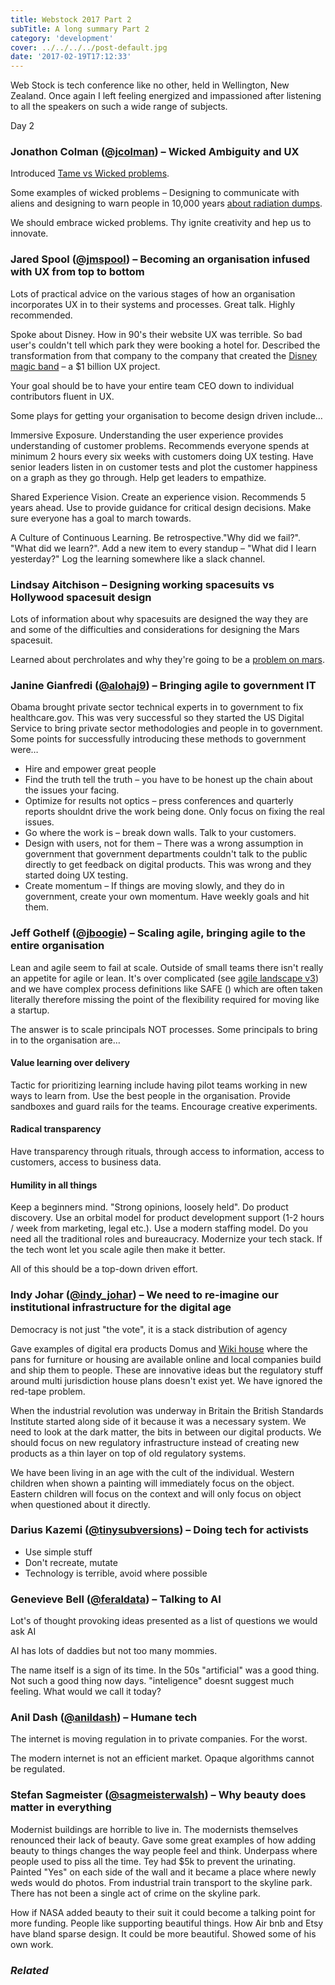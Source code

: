 ```yaml
---
title: Webstock 2017 Part 2
subTitle: A long summary Part 2
category: 'development'
cover: ../../../../post-default.jpg
date: '2017-02-19T17:12:33'
---
```


Web Stock is tech conference like no other, held in Wellington, New Zealand. Once again I left feeling energized and impassioned after listening to all the speakers on such a wide range of subjects.

<!-- end excerpt -->

Day 2

### Jonathon Colman ([@jcolman][12]) – Wicked Ambiguity and UX

Introduced [Tame vs Wicked problems][13].

Some examples of wicked problems – Designing to communicate with aliens and designing to warn people in 10,000 years [about radiation dumps][14].

We should embrace wicked problems. Thy ignite creativity and hep us to innovate.

### Jared Spool ([@jmspool][15]) – Becoming an organisation infused with UX from top to bottom

Lots of practical advice on the various stages of how an organisation incorporates UX in to their systems and processes. Great talk. Highly recommended.

Spoke about Disney. How in 90's their website UX was terrible. So bad user's couldn't tell which park they were booking a hotel for. Described the transformation from that company to the company that created the [Disney magic band][16] – a \$1 billion UX project.

Your goal should be to have your entire team CEO down to individual contributors fluent in UX.

Some plays for getting your organisation to become design driven include…

Immersive Exposure. Understanding the user experience provides understanding of customer problems. Recommends everyone spends at minimum 2 hours every six weeks with customers doing UX testing. Have senior leaders listen in on customer tests and plot the customer happiness on a graph as they go through. Help get leaders to empathize.

Shared Experience Vision. Create an experience vision. Recommends 5 years ahead. Use to provide guidance for critical design decisions. Make sure everyone has a goal to march towards.

A Culture of Continuous Learning. Be retrospective."Why did we fail?". "What did we learn?". Add a new item to every standup – "What did I learn yesterday?" Log the learning somewhere like a slack channel.

### Lindsay Aitchison – Designing working spacesuits vs Hollywood spacesuit design

Lots of information about why spacesuits are designed the way they are and some of the difficulties and considerations for designing the Mars spacesuit.

Learned about perchrolates and why they're going to be a [problem on mars][17].

### Janine Gianfredi ([@alohaj9][18]) – Bringing agile to government IT

Obama brought private sector technical experts in to government to fix healthcare.gov. This was very successful so they started the US Digital Service to bring private sector methodologies and people in to government. Some points for successfully introducing these methods to government were…

- Hire and empower great people
- Find the truth tell the truth – you have to be honest up the chain about the issues your facing.
- Optimize for results not optics – press conferences and quarterly reports shouldnt drive the work being done. Only focus on fixing the real issues.
- Go where the work is – break down walls. Talk to your customers.
- Design with users, not for them – There was a wrong assumption in government that government departments couldn't talk to the public directly to get feedback on digital products. This was wrong and they started doing UX testing.
- Create momentum – If things are moving slowly, and they do in government, create your own momentum. Have weekly goals and hit them.

### Jeff Gothelf ([@jboogie][19]) – Scaling agile, bringing agile to the entire organisation

Lean and agile seem to fail at scale. Outside of small teams there isn't really an appetite for agile or lean. It's over complicated (see [agile landscape v3][20]) and we have complex process definitions like SAFE () which are often taken literally therefore missing the point of the flexibility required for moving like a startup.

The answer is to scale principals NOT processes. Some principals to bring in to the organisation are…

#### Value learning over delivery

Tactic for prioritizing learning include having pilot teams working in new ways to learn from. Use the best people in the organisation. Provide sandboxes and guard rails for the teams. Encourage creative experiments.

#### Radical transparency

Have transparency through rituals, through access to information, access to customers, access to business data.

#### Humility in all things

Keep a beginners mind. "Strong opinions, loosely held". Do product discovery. Use an orbital model for product development support (1-2 hours / week from marketing, legal etc.). Use a modern staffing model. Do you need all the traditional roles and bureaucracy. Modernize your tech stack. If the tech wont let you scale agile then make it better.

All of this should be a top-down driven effort.

### Indy Johar ([@indy_johar][22]) – We need to re-imagine our institutional infrastructure for the digital age

Democracy is not just "the vote", it is a stack distribution of agency

Gave examples of digital era products Domus and [Wiki house][23] where the pans for furniture or housing are available online and local companies build and ship them to people. These are innovative ideas but the regulatory stuff around multi jurisdiction house plans doesn't exist yet. We have ignored the red-tape problem.

When the industrial revolution was underway in Britain the British Standards Institute started along side of it because it was a necessary system. We need to look at the dark matter, the bits in between our digital products. We should focus on new regulatory infrastructure instead of creating new products as a thin layer on top of old regulatory systems.

We have been living in an age with the cult of the individual. Western children when shown a painting will immediately focus on the object. Eastern children will focus on the context and will only focus on object when questioned about it directly.

### Darius Kazemi ([@tinysubversions][24]) – Doing tech for activists

- Use simple stuff
- Don't recreate, mutate
- Technology is terrible, avoid where possible

### Genevieve Bell ([@feraldata][25]) – Talking to AI

Lot's of thought provoking ideas presented as a list of questions we would ask AI

AI has lots of daddies but not too many mommies.

The name itself is a sign of its time. In the 50s "artificial" was a good thing. Not such a good thing now days. "inteligence" doesnt suggest much feeling. What would we call it today?

### Anil Dash ([@anildash][26]) – Humane tech

The internet is moving regulation in to private companies. For the worst.

The modern internet is not an efficient market. Opaque algorithms cannot be regulated.

### Stefan Sagmeister ([@sagmeisterwalsh][27]) – Why beauty does matter in everything

Modernist buildings are horrible to live in. The modernists themselves renounced their lack of beauty. Gave some great examples of how adding beauty to things changes the way people feel and think. Underpass where people used to piss all the time. Tey had \$5k to prevent the urinating. Painted "Yes" on each side of the wall and it became a place where newly weds would do photos. From industrial train transport to the skyline park. There has not been a single act of crime on the skyline park.

How if NASA added beauty to their suit it could become a talking point for more funding. People like supporting beautiful things. How Air bnb and Etsy have bland sparse design. It could be more beautiful. Showed some of his own work.

### _Related_

[12]: https://twitter.com/jcolman
[13]: https://en.wikipedia.org/wiki/Wicked_problem
[14]: http://www.slate.com/blogs/the_eye/2014/05/14/_99_percent_invisible_by_roman_mars_designing_warning_symbols_for_the_nation.html
[15]: https://twitter.com/jmspool
[16]: https://www.wired.com/2015/03/disney-magicband/
[17]: http://www.space.com/21554-mars-toxic-perchlorate-chemicals.html
[18]: https://twitter.com/alohaj9
[19]: https://twitter.com/jboogie
[20]: http://www.slideshare.net/PratikKhasnabis/clipboards/deloitte-agile-landscape-v3
[21]: https://www.goodreads.com/book/show/28951428-radical-focus
[22]: https://twitter.com/indy_johar
[23]: https://wikihouse.cc/
[24]: https://twitter.com/tinysubversions
[25]: https://twitter.com/feraldata
[26]: https://twitter.com/anildash
[27]: https://twitter.com/sagmeisterwalsh
